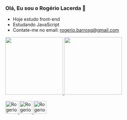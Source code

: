 ### Olá, Eu sou o Rogério Lacerda 👋
-  Hoje estudo front-end
-  Estudando JavaScript
-  Contate-me no email: rogerio.barrosg@gmail.com
<link rel="stylesheet" href="https://cdn.jsdelivr.net/gh/devicons/devicon@v2.15.1/devicon.min.css">

<div>
 <a href="https://github.com/Rogerio-Lacerda">
 <img height="180rem" src="https://github-readme-stats.vercel.app/api?username=Rogerio-Lacerda&show_icons=true&theme=dracula&include_all_commits=true&count_private=ture"/>
 <img height="180rem" src="https://github-readme-stats.vercel.app/api/top-langs/?username=Rogerio-Lacerda&layout=compact&langs_count=16&theme=dracula"/>
</div>

<div></br>
 <img heigth="30" width="40" alt="Rogerio-Js" src="https://cdn.jsdelivr.net/gh/devicons/devicon/icons/javascript/javascript-original.svg" />
 <img heigth="30" width="40" alt="Rogerio-html" src="https://cdn.jsdelivr.net/gh/devicons/devicon/icons/html5/html5-original.svg" />
 <img heigth="30" width="40" alt="Rogerio-css" src="https://cdn.jsdelivr.net/gh/devicons/devicon/icons/css3/css3-original.svg" />       
</div>

##



